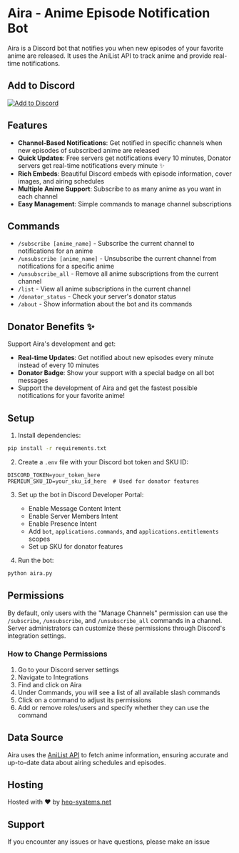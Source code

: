 # Aira - Anime Episode Notification Bot

Aira is a Discord bot that notifies you when new episodes of your favorite anime are released. It uses the AniList API to track anime and provide real-time notifications.

## Add to Discord

[![Add to Discord](https://img.shields.io/badge/Add%20to%20Discord-7289DA?style=for-the-badge&logo=discord&logoColor=white)](https://discord.com/api/oauth2/authorize?client_id=1392614828891443345&permissions=277025729600&scope=bot%20applications.commands%20applications.entitlements)

## Features

- **Channel-Based Notifications**: Get notified in specific channels when new episodes of subscribed anime are released
- **Quick Updates**: Free servers get notifications every 10 minutes, Donator servers get real-time notifications every minute ✨
- **Rich Embeds**: Beautiful Discord embeds with episode information, cover images, and airing schedules
- **Multiple Anime Support**: Subscribe to as many anime as you want in each channel
- **Easy Management**: Simple commands to manage channel subscriptions

## Commands

- `/subscribe [anime_name]` - Subscribe the current channel to notifications for an anime
- `/unsubscribe [anime_name]` - Unsubscribe the current channel from notifications for a specific anime
- `/unsubscribe_all` - Remove all anime subscriptions from the current channel
- `/list` - View all anime subscriptions in the current channel
- `/donator_status` - Check your server's donator status
- `/about` - Show information about the bot and its commands

## Donator Benefits ✨

Support Aira's development and get:
- **Real-time Updates**: Get notified about new episodes every minute instead of every 10 minutes
- **Donator Badge**: Show your support with a special badge on all bot messages
- Support the development of Aira and get the fastest possible notifications for your favorite anime!

## Setup

1. Install dependencies:
```bash
pip install -r requirements.txt
```

2. Create a `.env` file with your Discord bot token and SKU ID:
```env
DISCORD_TOKEN=your_token_here
PREMIUM_SKU_ID=your_sku_id_here  # Used for donator features
```

3. Set up the bot in Discord Developer Portal:
   - Enable Message Content Intent
   - Enable Server Members Intent
   - Enable Presence Intent
   - Add `bot`, `applications.commands`, and `applications.entitlements` scopes
   - Set up SKU for donator features

4. Run the bot:
```bash
python aira.py
```

## Permissions

By default, only users with the "Manage Channels" permission can use the `/subscribe`, `/unsubscribe`, and `/unsubscribe_all` commands in a channel. Server administrators can customize these permissions through Discord's integration settings.

### How to Change Permissions

1. Go to your Discord server settings
2. Navigate to Integrations
3. Find and click on Aira
4. Under Commands, you will see a list of all available slash commands
5. Click on a command to adjust its permissions
6. Add or remove roles/users and specify whether they can use the command

## Data Source

Aira uses the [AniList API](https://anilist.co/graphiql) to fetch anime information, ensuring accurate and up-to-date data about airing schedules and episodes.

## Hosting

Hosted with ❤️ by [heo-systems.net](https://heo-systems.net)

## Support

If you encounter any issues or have questions, please make an issue